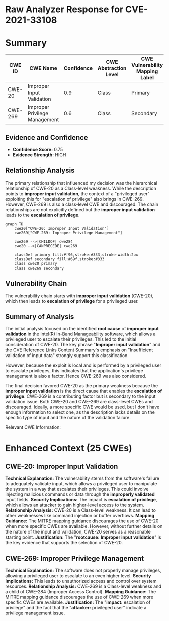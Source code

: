 # Raw Analyzer Response for CVE-2021-33108

# Summary
| CWE ID | CWE Name | Confidence | CWE Abstraction Level | CWE Vulnerability Mapping Label | CWE-Vulnerability Mapping Notes |
|---|---|---|---|---|---|
| CWE-20 | Improper Input Validation | 0.9 | Class | Primary | Discouraged |
| CWE-269 | Improper Privilege Management | 0.6 | Class | Secondary | Discouraged |

## Evidence and Confidence

*   **Confidence Score:** 0.75
*   **Evidence Strength:** HIGH

## Relationship Analysis
The primary relationship that influenced my decision was the hierarchical relationship of CWE-20 as a Class-level weakness. While the description points to **improper input validation**, the context of a "privileged user" exploiting this for "escalation of privilege" also brings in CWE-269. However, CWE-269 is also a class-level CWE and discouraged. The chain relationships are not explicitly defined but the **improper input validation** leads to the **escalation of privilege**.

```mermaid
graph TD
    cwe20["CWE-20: Improper Input Validation"]
    cwe269["CWE-269: Improper Privilege Management"]
    
    cwe269 -->|CHILDOF| cwe284
    cwe20 -->|CANPRECEDE| cwe269
    
    classDef primary fill:#f96,stroke:#333,stroke-width:2px
    classDef secondary fill:#69f,stroke:#333
    class cwe20 primary
    class cwe269 secondary
```

## Vulnerability Chain
The vulnerability chain starts with **improper input validation** (CWE-20), which then leads to **escalation of privilege** for a privileged user.

## Summary of Analysis
The initial analysis focused on the identified **root cause** of **improper input validation** in the Intel(R) In-Band Manageability software, which allows a privileged user to escalate their privileges. This led to the initial consideration of CWE-20. The key phrase "**Improper input validation**" and the CVE Reference Links Content Summary's emphasis on "Insufficient validation of input data" strongly support this classification.

However, because the exploit is local and is performed by a privileged user to escalate privileges, this indicates that the application's privilege management is also a factor. Hence CWE-269 was also considered.

The final decision favored CWE-20 as the primary weakness because the **improper input validation** is the direct cause that enables the **escalation of privilege**. CWE-269 is a contributing factor but is secondary to the input validation issue. Both CWE-20 and CWE-269 are class-level CWEs and discouraged. Ideally, a more specific CWE would be used, but I don't have enough information to select one, as the description lacks details on the specific type of input and the nature of the validation failure.

Relevant CWE Information:

# Enhanced Context (25 CWEs)

## CWE-20: Improper Input Validation
**Technical Explanation:** The vulnerability stems from the software's failure to adequately validate input, which allows a privileged user to manipulate the system in a way that escalates their privileges. This could involve injecting malicious commands or data through the **improperly validated** input fields.
**Security Implications:** The impact is **escalation of privilege**, which allows an attacker to gain higher-level access to the system.
**Relationship Analysis:** CWE-20 is a Class-level weakness. It can lead to other weaknesses like command injection or buffer overflows.
**Mapping Guidance:** The MITRE mapping guidance discourages the use of CWE-20 when more specific CWEs are available. However, without further details on the nature of the input and validation, CWE-20 serves as a reasonable starting point.
**Justification:** The "**rootcause:** **Improper input validation**" is the key evidence that supports the selection of CWE-20.

## CWE-269: Improper Privilege Management
**Technical Explanation:** The software does not properly manage privileges, allowing a privileged user to escalate to an even higher level.
**Security Implications:** This leads to unauthorized access and control over system resources.
**Relationship Analysis:** CWE-269 is a Class-level weakness and a child of CWE-284 (Improper Access Control).
**Mapping Guidance:** The MITRE mapping guidance discourages the use of CWE-269 when more specific CWEs are available.
**Justification:** The "**impact:** escalation of privilege" and the fact that the "**attacker:** privileged user" indicate a privilege management issue.